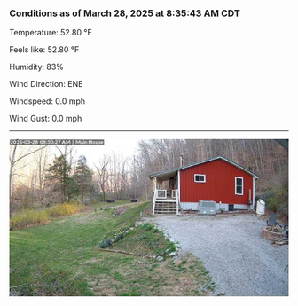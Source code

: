 ### Conditions as of March 28, 2025 at 8:35:43 AM CDT 

Temperature: 52.80 &deg;F

Feels like: 52.80 &deg;F

Humidity: 83%

Wind Direction: ENE

Windspeed: 0.0 mph

Wind Gust: 0.0 mph

---

<img src="./images/latest.jpeg"/>

